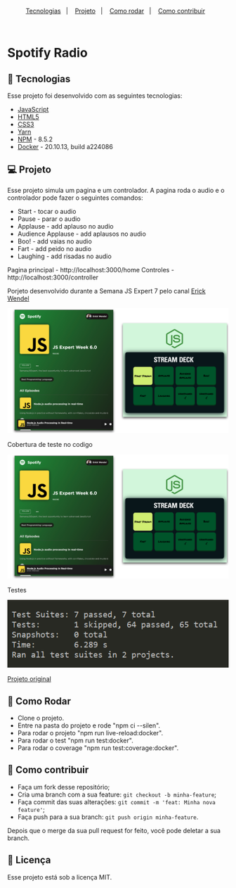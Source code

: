 <p align="center">
  <a href="#rocket-tecnologias">Tecnologias</a>&nbsp;&nbsp;&nbsp;|&nbsp;&nbsp;&nbsp;
  <a href="#-projeto">Projeto</a>&nbsp;&nbsp;&nbsp;|&nbsp;&nbsp;&nbsp;
  <a href="#-como-rodar">Como rodar</a>&nbsp;&nbsp;&nbsp;|&nbsp;&nbsp;&nbsp;
  <a href="#-como-contribuir">Como contribuir</a>&nbsp;&nbsp;&nbsp;
  </p>

<br>

# Spotify Radio

## 🚀 Tecnologias

Esse projeto foi desenvolvido com as seguintes tecnologias:

- [JavaScript](https://developer.mozilla.org/pt-BR/docs/Web/JavaScript) 
- [HTML5](https://developer.mozilla.org/pt-BR/docs/Web/HTML/HTML5) 
- [CSS3](https://developer.mozilla.org/pt-BR/docs/Web/CSS)
- [Yarn](https://yarnpkg.com/) 
- [NPM](https://www.npmjs.com/) - 8.5.2
- [Docker](https://www.docker.com/) - 20.10.13, build a224086


## 💻 Projeto

Esse projeto simula um pagina e um controlador. A pagina roda o audio e o controlador pode fazer o seguintes comandos:
- Start - tocar o audio
- Pause - parar o audio
- Applause - add aplauso no audio
- Audience Applause - add aplausos no audio
- Boo! - add vaias no audio
- Fart - add peido no audio
- Laughing - add risadas no audio

Pagina principal - http://localhost:3000/home
Controles - http://localhost:3000/controller

Porjeto desenvolvido durante a Semana JS Expert 7 pelo canal [Erick Wendel](https://www.youtube.com/channel/UCh84012dEUE076wM2CVFN9A)

<p align="center">
  <img alt="game" src=".github/demo.png">
</p>

Cobertura de teste no codigo
<p align="center">
  <img alt="game" src=".github/demo.png">
</p>

Testes
<p align="center">
  <img alt="game" src=".github/test.PNG">
</p>

[Projeto original](https://github.com/ErickWendel/semana-javascript-expert06)

## 🚀 Como Rodar

- Clone o projeto.
- Entre na pasta do projeto e rode "npm ci --silen".
- Para rodar o projeto "npm run live-reload:docker".
- Para rodar o test "npm run test:docker".
- Para rodar o coverage "npm run test:coverage:docker".

## 🤔 Como contribuir

- Faça um fork desse repositório;
- Cria uma branch com a sua feature: `git checkout -b minha-feature`;
- Faça commit das suas alterações: `git commit -m 'feat: Minha nova feature'`;
- Faça push para a sua branch: `git push origin minha-feature`.

Depois que o merge da sua pull request for feito, você pode deletar a sua branch.

## 📝 Licença

Esse projeto está sob a licença MIT.
